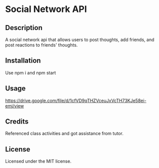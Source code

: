 # Social Network API

## Description

A social network api that allows users to post thoughts, add friends, and post reactions to friends' thoughts.

## Installation

Use npm i and npm start

## Usage

https://drive.google.com/file/d/1cfVD9qTHZVceuJxVcTH73KJe58ei-emj/view

## Credits

Referenced class activities and got assistance from tutor.

## License

Licensed under the MIT license. 

